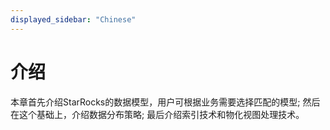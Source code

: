 ```yaml
---
displayed_sidebar: "Chinese"
---
```


# 介绍

本章首先介绍StarRocks的数据模型，用户可根据业务需要选择匹配的模型; 然后在这个基础上，介绍数据分布策略; 最后介绍索引技术和物化视图处理技术。
